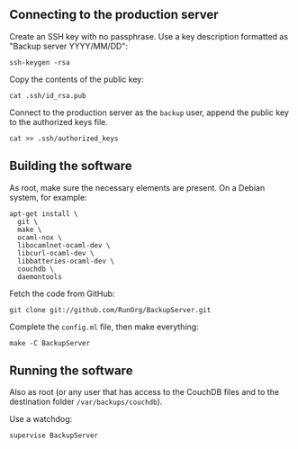 ## Connecting to the production server

Create an SSH key with no passphrase. Use a key description formatted as "Backup server YYYY/MM/DD": 

    ssh-keygen -rsa

Copy the contents of the public key: 

    cat .ssh/id_rsa.pub

Connect to the production server as the `backup` user, append the public key to the authorized keys file. 
 
    cat >> .ssh/authorized_keys
    
## Building the software

As root, make sure the necessary elements are present. On a Debian system, for example: 

    apt-get install \
      git \
      make \
      ocaml-nox \
      libocamlnet-ocaml-dev \
      libcurl-ocaml-dev \
      libbatteries-ocaml-dev \
      couchdb \
      daemontools 

Fetch the code from GitHub:

    git clone git://github.com/RunOrg/BackupServer.git

Complete the `config.ml` file, then make everything:

    make -C BackupServer

## Running the software

Also as root (or any user that has access to the CouchDB files and
to the destination folder `/var/backups/couchdb`).
 
Use a watchdog:

    supervise BackupServer
